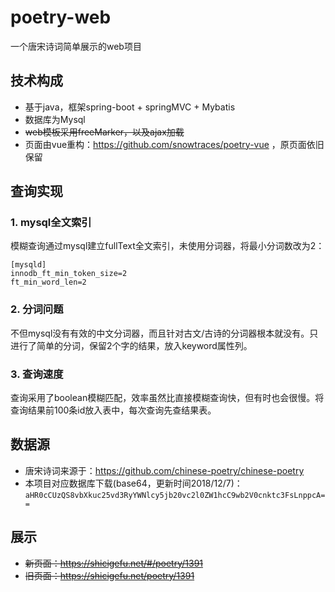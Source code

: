 # poetry-web
一个唐宋诗词简单展示的web项目

## 技术构成
+ 基于java，框架spring-boot + springMVC + Mybatis
+ 数据库为Mysql
+ ~~web模板采用freeMarker，以及ajax加载~~
+ 页面由vue重构：https://github.com/snowtraces/poetry-vue ，原页面依旧保留

## 查询实现
### 1. mysql全文索引
模糊查询通过mysql建立fullText全文索引，未使用分词器，将最小分词数改为2：
```log
[mysqld]
innodb_ft_min_token_size=2
ft_min_word_len=2
```
### 2. 分词问题
不但mysql没有有效的中文分词器，而且针对古文/古诗的分词器根本就没有。只进行了简单的分词，保留2个字的结果，放入keyword属性列。

### 3. 查询速度
查询采用了boolean模糊匹配，效率虽然比直接模糊查询快，但有时也会很慢。将查询结果前100条id放入表中，每次查询先查结果表。

## 数据源
+ 唐宋诗词来源于：https://github.com/chinese-poetry/chinese-poetry
+ 本项目对应数据库下载(base64，更新时间2018/12/7)：```aHR0cCUzQS8vbXkuc25vd3RyYWNlcy5jb20vc2l0ZW1hcC9wb2V0cnktc3FsLnppcA==```

## 展示
+ ~~新页面：https://shicigefu.net/#/poetry/1391~~
+ ~~旧页面：https://shicigefu.net/poetry/1391~~

